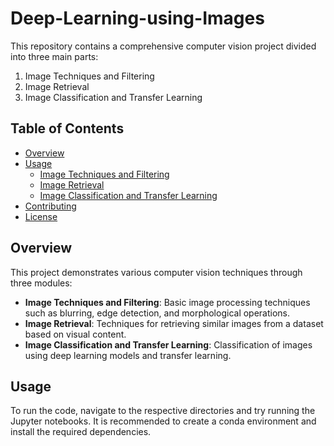 # Deep-Learning-using-Images

This repository contains a comprehensive computer vision project divided into three main parts:
1. Image Techniques and Filtering
2. Image Retrieval
3. Image Classification and Transfer Learning

## Table of Contents

- [Overview](#overview)
- [Usage](#usage)
  - [Image Techniques and Filtering](#image-techniques-and-filtering)
  - [Image Retrieval](#image-retrieval)
  - [Image Classification and Transfer Learning](#image-classification-and-transfer-learning)
- [Contributing](#contributing)
- [License](#license)

## Overview

This project demonstrates various computer vision techniques through three modules:
- **Image Techniques and Filtering**: Basic image processing techniques such as blurring, edge detection, and morphological operations.
- **Image Retrieval**: Techniques for retrieving similar images from a dataset based on visual content.
- **Image Classification and Transfer Learning**: Classification of images using deep learning models and transfer learning.

## Usage

To run the code, navigate to the respective directories and try running the Jupyter notebooks. It is recommended to create a conda environment and install the required dependencies.

